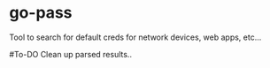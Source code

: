 # go-pass
Tool to search for default creds for network devices, web apps, etc...

#To-DO
Clean up parsed results..

